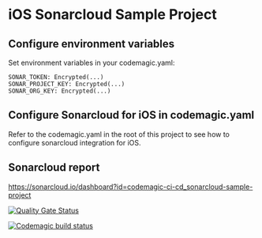 # iOS Sonarcloud Sample Project

## Configure environment variables

Set environment variables in your codemagic.yaml:

```
SONAR_TOKEN: Encrypted(...)
SONAR_PROJECT_KEY: Encrypted(...)
SONAR_ORG_KEY: Encrypted(...)
```

## Configure Sonarcloud for iOS in codemagic.yaml

Refer to the codemagic.yaml in the root of this project to see how to configure sonarcloud integration for iOS.

## Sonarcloud report

https://sonarcloud.io/dashboard?id=codemagic-ci-cd_sonarcloud-sample-project

[![Quality Gate Status](https://sonarcloud.io/api/project_badges/measure?project=codemagic-ci-cd_sonarcloud-sample-project&metric=alert_status)](https://sonarcloud.io/dashboard?id=codemagic-ci-cd_sonarcloud-sample-project)





[![Codemagic build status](https://api.codemagic.io/apps/61141584ce1e3fd7cc6672a1/ios-sonarcloud-debug/status_badge.svg)](https://codemagic.io/apps/61141584ce1e3fd7cc6672a1/ios-sonarcloud-debug/latest_build)
